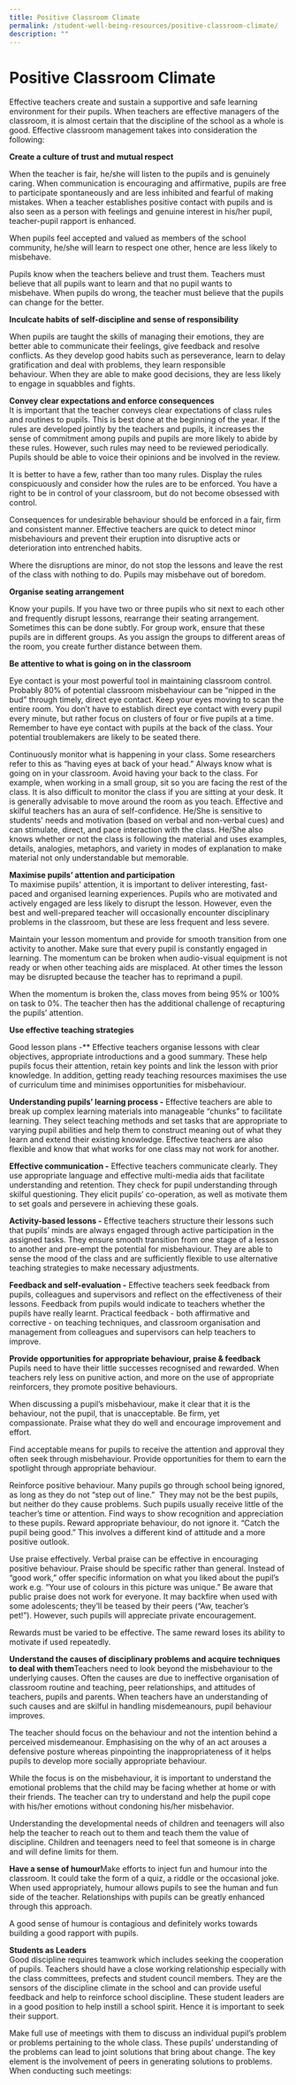 ```yaml
---
title: Positive Classroom Climate
permalink: /student-well-being-resources/positive-classroom-climate/
description: ""
---
```

# Positive Classroom Climate

Effective teachers create and sustain a supportive and safe learning environment for their pupils. When teachers are effective managers of the classroom, it is almost certain that the discipline of the school as a whole is good. Effective classroom management takes into consideration the following:  
  
  
**Create a culture of trust and mutual respect**  
  
When the teacher is fair, he/she will listen to the pupils and is genuinely caring. When communication is encouraging and affirmative, pupils are free to participate spontaneously and are less inhibited and fearful of making mistakes. When a teacher establishes positive contact with pupils and is also seen as a person with feelings and genuine interest in his/her pupil, teacher-pupil rapport is enhanced.  
  
When pupils feel accepted and valued as members of the school community, he/she will learn to respect one other, hence are less likely to misbehave.  
  
Pupils know when the teachers believe and trust them. Teachers must believe that all pupils want to learn and that no pupil wants to misbehave. When pupils do wrong, the teacher must believe that the pupils can change for the better.  
  
  
**Inculcate habits of self-discipline and sense of responsibility**  
  
When pupils are taught the skills of managing their emotions, they are better able to communicate their feelings, give feedback and resolve conflicts. As they develop good habits such as perseverance, learn to delay gratification and deal with problems, they learn responsible behaviour. When they are able to make good decisions, they are less likely to engage in squabbles and fights.  
  
  
**Convey clear expectations and enforce consequences**  
It is important that the teacher conveys clear expectations of class rules and routines to pupils. This is best done at the beginning of the year. If the rules are developed jointly by the teachers and pupils, it increases the sense of commitment among pupils and pupils are more likely to abide by these rules. However, such rules may need to be reviewed periodically. Pupils should be able to voice their opinions and be involved in the review.  
  
It is better to have a few, rather than too many rules. Display the rules conspicuously and consider how the rules are to be enforced. You have a right to be in control of your classroom, but do not become obsessed with control.  
  
Consequences for undesirable behaviour should be enforced in a fair, firm and consistent manner. Effective teachers are quick to detect minor misbehaviours and prevent their eruption into disruptive acts or deterioration into entrenched habits.  
  
Where the disruptions are minor, do not stop the lessons and leave the rest of the class with nothing to do. Pupils may misbehave out of boredom.  
  
  
**Organise seating arrangement**  
  
Know your pupils. If you have two or three pupils who sit next to each other and frequently disrupt lessons, rearrange their seating arrangement. Sometimes this can be done subtly. For group work, ensure that these pupils are in different groups. As you assign the groups to different areas of the room, you create further distance between them.  
  
  
**Be attentive to what is going on in the classroom**  
  
Eye contact is your most powerful tool in maintaining classroom control. Probably 80% of potential classroom misbehaviour can be “nipped in the bud” through timely, direct eye contact. Keep your eyes moving to scan the entire room. You don’t have to establish direct eye contact with every pupil every minute, but rather focus on clusters of four or five pupils at a time. Remember to have eye contact with pupils at the back of the class. Your potential troublemakers are likely to be seated there.  
  
Continuously monitor what is happening in your class. Some researchers refer to this as “having eyes at back of your head.” Always know what is going on in your classroom. Avoid having your back to the class. For example, when working in a small group, sit so you are facing the rest of the class. It is also difficult to monitor the class if you are sitting at your desk. It is generally advisable to move around the room as you teach. Effective and skilful teachers has an aura of self-confidence. He/She is sensitive to students' needs and motivation (based on verbal and non-verbal cues) and can stimulate, direct, and pace interaction with the class. He/She also knows whether or not the class is following the material and uses examples, details, analogies, metaphors, and variety in modes of explanation to make material not only understandable but memorable.

  
**Maximise pupils’ attention and participation**  
To maximise pupils' attention, it is important to deliver interesting, fast-paced and organised learning experiences. Pupils who are motivated and actively engaged are less likely to disrupt the lesson. However, even the best and well-prepared teacher will occasionally encounter disciplinary problems in the classroom, but these are less frequent and less severe.  
  
Maintain your lesson momentum and provide for smooth transition from one activity to another. Make sure that every pupil is constantly engaged in learning. The momentum can be broken when audio-visual equipment is not ready or when other teaching aids are misplaced. At other times the lesson may be disrupted because the teacher has to reprimand a pupil.  
  
When the momentum is broken the, class moves from being 95% or 100% on task to 0%. The teacher then has the additional challenge of recapturing the pupils’ attention.  
  
  
**Use effective teaching strategies**  
  
Good lesson plans -** Effective teachers organise lessons with clear objectives, appropriate introductions and a good summary. These help pupils focus their attention, retain key points and link the lesson with prior knowledge. In addition, getting ready teaching resources maximises the use of curriculum time and minimises opportunities for misbehaviour.  
  
**Understanding pupils’ learning process -** Effective teachers are able to break up complex learning materials into manageable “chunks” to facilitate learning. They select teaching methods and set tasks that are appropriate to varying pupil abilities and help them to construct meaning out of what they learn and extend their existing knowledge. Effective teachers are also flexible and know that what works for one class may not work for another.  
  
**Effective communication -** Effective teachers communicate clearly. They use appropriate language and effective multi-media aids that facilitate understanding and retention. They check for pupil understanding through skilful questioning. They elicit pupils’ co-operation, as well as motivate them to set goals and persevere in achieving these goals.  
  
**Activity-based lessons -** Effective teachers structure their lessons such that pupils’ minds are always engaged through active participation in the assigned tasks. They ensure smooth transition from one stage of a lesson to another and pre-empt the potential for misbehaviour. They are able to sense the mood of the class and are sufficiently flexible to use alternative teaching strategies to make necessary adjustments.  
  
**Feedback and self-evaluation -** Effective teachers seek feedback from pupils, colleagues and supervisors and reflect on the effectiveness of their lessons. Feedback from pupils would indicate to teachers whether the pupils have really learnt. Practical feedback - both affirmative and corrective - on teaching techniques, and classroom organisation and management from colleagues and supervisors can help teachers to improve.  
  
  
**Provide opportunities for appropriate behaviour, praise & feedback**  
Pupils need to have their little successes recognised and rewarded. When teachers rely less on punitive action, and more on the use of appropriate reinforcers, they promote positive behaviours.  
  
When discussing a pupil’s misbehaviour, make it clear that it is the behaviour, not the pupil, that is unacceptable. Be firm, yet compassionate. Praise what they do well and encourage improvement and effort.  
  
Find acceptable means for pupils to receive the attention and approval they often seek through misbehaviour. Provide opportunities for them to earn the spotlight through appropriate behaviour.  
  
Reinforce positive behaviour. Many pupils go through school being ignored, as long as they do not “step out of line.”  They may not be the best pupils, but neither do they cause problems. Such pupils usually receive little of the teacher’s time or attention. Find ways to show recognition and appreciation to these pupils. Reward appropriate behaviour, do not ignore it. “Catch the pupil being good.” This involves a different kind of attitude and a more positive outlook.  
  
Use praise effectively. Verbal praise can be effective in encouraging positive behaviour. Praise should be specific rather than general. Instead of “good work,” offer specific information on what you liked about the pupil’s work e.g. “Your use of colours in this picture was unique.” Be aware that public praise does not work for everyone. It may backfire when used with some adolescents; they’ll be teased by their peers (“Aw, teacher’s pet!”). However, such pupils will appreciate private encouragement.  
  
Rewards must be varied to be effective. The same reward loses its ability to motivate if used repeatedly.  
  
  
**Understand the causes of disciplinary problems and acquire techniques to deal with them**Teachers need to look beyond the misbehaviour to the underlying causes. Often the causes are due to ineffective organisation of classroom routine and teaching, peer relationships, and attitudes of teachers, pupils and parents. When teachers have an understanding of such causes and are skilful in handling misdemeanours, pupil behaviour improves.  
  
The teacher should focus on the behaviour and not the intention behind a perceived misdemeanour. Emphasising on the why of an act arouses a defensive posture whereas pinpointing the inappropriateness of it helps pupils to develop more socially appropriate behaviour.  
  
While the focus is on the misbehaviour, it is important to understand the emotional problems that the child may be facing whether at home or with their friends. The teacher can try to understand and help the pupil cope with his/her emotions without condoning his/her misbehavior.  
  
Understanding the developmental needs of children and teenagers will also help the teacher to reach out to them and teach them the value of discipline. Children and teenagers need to feel that someone is in charge and will define limits for them.  
  
  
**Have a sense of humour**Make efforts to inject fun and humour into the classroom. It could take the form of a quiz, a riddle or the occasional joke. When used appropriately, humour allows pupils to see the human and fun side of the teacher. Relationships with pupils can be greatly enhanced through this approach.  
  
A good sense of humour is contagious and definitely works towards building a good rapport with pupils.  
  
  
**Students as Leaders**  
Good discipline requires teamwork which includes seeking the cooperation of pupils. Teachers should have a close working relationship especially with the class committees, prefects and student council members. They are the sensors of the discipline climate in the school and can provide useful feedback and help to reinforce school discipline. These student leaders are in a good position to help instill a school spirit. Hence it is important to seek their support.  
  
Make full use of meetings with them to discuss an individual pupil’s problem or problems pertaining to the whole class. These pupils’ understanding of the problems can lead to joint solutions that bring about change. The key element is the involvement of peers in generating solutions to problems.  
When conducting such meetings: